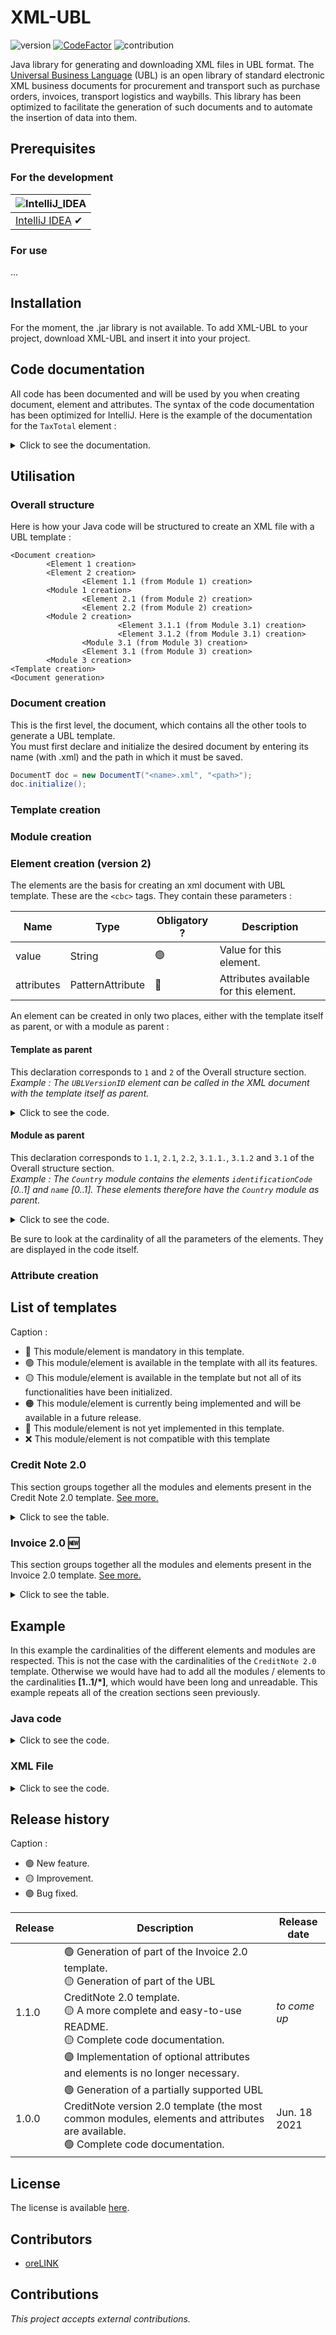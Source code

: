 # XML-UBL

![version](https://img.shields.io/badge/version-1.1.0-blue.svg)
[![CodeFactor](https://www.codefactor.io/repository/github/orelink/xml-ubl/badge?s=03295c42823b0c8be2bb295524bc2791b93da76d)](https://www.codefactor.io/repository/github/orelink/xml-ubl)
![contribution](https://img.shields.io/badge/contribution-yes-green.svg)

Java library for generating and downloading XML files in UBL format. The [Universal Business Language](https://en.wikipedia.org/wiki/Universal_Business_Language) (UBL) is an open library of standard electronic XML business documents for procurement and transport such as purchase orders, invoices, transport logistics and waybills. This library has been optimized to facilitate the generation of such documents and to automate the insertion of data into them.

## Prerequisites

### For the development

![IntelliJ_IDEA](https://user-images.githubusercontent.com/35436186/77335680-c769b580-6d26-11ea-87c2-344ef53d79c5.png) |
--- |
[IntelliJ IDEA](https://www.jetbrains.com/idea/) ✔ |

### For use

... 

## Installation

For the moment, the .jar library is not available. To add XML-UBL to your project, download XML-UBL and insert it into your project. 

## Code documentation

All code has been documented and will be used by you when creating document, element and attributes. The syntax of the code documentation has been optimized for IntelliJ. Here is the example of the documentation for the `TaxTotal` element :

<details>
        <summary>Click to see the documentation.</summary>

| Name | Description |
| ------- | ----------- |
| **Element "TaxTotal"** | Element name. |
| **An association to TaxTotal** | Element description. |
| **for build() + load()** | List of parameters required to generate this element, not to generate an object of this element. This is traditionally `documentLinked`, the document into which this element should be inserted, and `elementFather`, the element that will become the parent of this newly generated element. |
| **for build()** | List of parameters included in the generation of an object of this element. We indicate the expected type in square brackets, the name of the parameter, its cardinality, as well as a brief description of its usefulness. |

![image](https://user-images.githubusercontent.com/35436186/125311726-e9c87d80-e333-11eb-8077-4040f2215520.png)
        
</details>

## Utilisation

### Overall structure

Here is how your Java code will be structured to create an XML file with a UBL template :

```
<Document creation>
        <Element 1 creation>
        <Element 2 creation>    
                <Element 1.1 (from Module 1) creation>
        <Module 1 creation>   
                <Element 2.1 (from Module 2) creation>
                <Element 2.2 (from Module 2) creation>
        <Module 2 creation>
                        <Element 3.1.1 (from Module 3.1) creation>
                        <Element 3.1.2 (from Module 3.1) creation>
                <Module 3.1 (from Module 3) creation>
                <Element 3.1 (from Module 3) creation>
        <Module 3 creation>     
<Template creation>
<Document generation>           
```


### Document creation

This is the first level, the document, which contains all the other tools to generate a UBL template.<br>
You must first declare and initialize the desired document by entering its name (with .xml) and the path in which it must be saved.
```java
DocumentT doc = new DocumentT("<name>.xml", "<path>");
doc.initialize();
```

### Template creation



### Module creation



### Element creation (version 2)

The elements are the basis for creating an xml document with UBL template. These are the `<cbc>` tags. They contain these parameters :
        
| Name | Type | Obligatory ? | Description |
| ------- | ----------- | ------------ | ------- |
| value | String | 🟢 | Value for this element. |
| attributes | PatternAttribute | 🔴 | Attributes available for this element. |
        
An element can be created in only two places, either with the template itself as parent, or with a module as parent :
        
#### Template as parent
        
This declaration corresponds to <Element creation> `1` and `2` of the Overall structure section.<br>
*Example : The `UBLVersionID` element can be called in the XML document with the template itself as parent.*
        
<details>
        <summary>Click to see the code.</summary>
        
> with attributes
        
```java
UBLVersionID ublVersionID = new UBLVersionID.UBLVersionIDBuilder()
                .value(<String>)
                .attributes(new <PatternAttribute>)
                .build();
```  
        
> without attributes
    
```java
UBLVersionID ublVersionID = new UBLVersionID.UBLVersionIDBuilder()
                .value(<String>)
                .build();
```
        
</details>
        
#### Module as parent     
        
This declaration corresponds to <Element creation> `1.1`, `2.1`, `2.2`, `3.1.1.`, `3.1.2` and `3.1` of the Overall structure section.<br>
*Example : The `Country` module contains the elements `identificationCode` [0..1] and `name` [0..1]. These elements therefore have the `Country` module as parent.*
        
<details>
        <summary>Click to see the code.</summary>

> with attributes
        
```java
Country country = new Country.CountryBuilder()
                .identificationCode(new IdentificationCode.IdentificationCodeBuilder()
                        .value(<String>)
                        .attributes(new <PatternAttribute>)
                        .build())
                .name(new Name.NameBuilder()
                        .value(<String>)
                        .attributes(new <PatternAttribute>)
                        .build())
                .build();
```  
        
> without attributes
    
```java
Country country = new Country.CountryBuilder()
                .identificationCode(new IdentificationCode.IdentificationCodeBuilder()
                        .value(<String>)
                        .build())
                .name(new Name.NameBuilder()
                        .value(<String>)
                        .build())
                .build();
```
        
</details>

Be sure to look at the cardinality of all the parameters of the elements. They are displayed in the code itself.
        
### Attribute creation
        
        
        
## List of templates
        
Caption :
* 🔵 This module/element is mandatory in this template.
* 🟢 This module/element is available in the template with all its features.
* 🟡 This module/element is available in the template but not all of its functionalities have been initialized.
* 🟠 This module/element is currently being implemented and will be available in a future release.
* 🔴 This module/element is not yet implemented in this template.
* ❌ This module/element is not compatible with this template

### Credit Note 2.0

This section groups together all the modules and elements present in the Credit Note 2.0 template. [See more.](http://www.datypic.com/sc/ubl20/e-ns14_CreditNote.html)
        
<details>
        <summary>Click to see the table.</summary>
   
| Name | Condition | Cardinality | Type |
| ------- | ----------- | ------------ | ------------ |
| UBLExtensions | 🔴 | **[0..1]** | Module | 
| UBLVersionID | 🟢 | **[0..1]** | Element | 
| CustomizationID | 🟢 | **[0..1]** | Element |
| ProfileID | 🟢 | **[0..1]** | Element |
| ID 🔵 | 🟢 | **[1..1]** | Element |
| CopyIndicator | 🔴 | **[0..1]** | Element | 
| UUID | 🔴 | **[0..1]** | Element |
| IssueDate 🔵 | 🟢 | **[1..1]** | Element |
| IssueTime | 🔴 | **[0..1]** | Element | 
| TaxPointDate | 🔴 | **[0..1]** | Element |
| Note | 🔴 | **[0..1]** | Element | 
| DocumentCurrencyCode | 🟢 | **[0..1]** | Element |
| TaxCurrencyCode | 🔴 | **[0..1]** | Element |
| PricingCurrencyCode | 🔴 | **[0..1]** | Element | 
| PaymentCurrencyCode | 🔴 | **[0..1]** | Element |
| PaymentAlternativeCurrencyCode | 🔴 | **[0..1]** | Element | 
| AccountingCostCode | 🔴 | **[0..1]** | Element |
| AccountingCost | 🔴 | **[0..1]** | Element |
| LineCountNumeric | 🔴 | **[0..1]** | Element | 
| InvoicePeriod | 🔴 | **[0..*]** | Module |
| DiscrepancyResponse | 🔴 | **[0..*]** | Module |         
| OrderReference | 🟡 | **[0..1]** | Module | 
| BillingReference | 🟡 | **[0..*]** | Module |        
| DespatchDocumentReference | 🔴 | **[0..*]** | Module |
| ReceiptDocumentReference | 🔴 | **[0..*]** | Module | 
| ContractDocumentReference | 🔴 | **[0..*]** | Module |        
| AdditionalDocumentReference | 🟡 | **[0..*]** | Module |
| Signature  | 🔴 | **[0..*]** | Module |
| AccountingSupplierParty 🔵 | 🟡 | **[1..1]** | Module | 
| AccountingCustomerParty 🔵 | 🟡 | **[1..1]** | Module |    
| PayeeParty | 🔴 | **[0..1]** | Module |
| TaxRepresentativeParty | 🔴 | **[0..1]** | Module | 
| TaxExchangeRate | 🔴 | **[0..1]** | Module |  
| PricingExchangeRate | 🔴 | **[0..1]** | Module |
| PaymentExchangeRate | 🔴 | **[0..1]** | Module | 
| PaymentAlternativeExchangeRate | 🔴 | **[0..1]** | Module |  
| AllowanceCharge | 🔴 | **[0..*]** | Module |       
| TaxTotal | 🟡 | **[0..*]** | Module |
| LegalMonetaryTotal 🔵 | 🟡 | **[1..1]** | Module | 
| CreditNoteLine 🔵 | 🟡 | **[1..*]** | Module |
        
</details>
        
### Invoice 2.0 🆕

This section groups together all the modules and elements present in the Invoice 2.0 template. [See more.](http://www.datypic.com/sc/ubl20/e-ns19_Invoice.html)
        
<details>
        <summary>Click to see the table.</summary>
   
| Name | Condition | Cardinality | Type |
| ------- | ----------- | ------------ | ------------ |
| UBLExtensions | 🔴 | **[0..1]** | Module | 
| UBLVersionID | 🟢 | **[0..1]** | Element | 
| CustomizationID | 🟢 | **[0..1]** | Element |
| ProfileID | 🟢 | **[0..1]** | Element |
| ID 🔵 | 🟢 | **[1..1]** | Element |
| CopyIndicator | 🔴 | **[0..1]** | Element | 
| UUID | 🔴 | **[0..1]** | Element |
| IssueDate 🔵 | 🟢 | **[1..1]** | Element |
| IssueTime | 🔴 | **[0..1]** | Element |
| InvoiceTypeCode | 🟢 | **[0..1]** | Element |
| Note | 🔴 | **[0..*]** | Element | 
| TaxPointDate | 🔴 | **[0..1]** | Element | 
| DocumentCurrencyCode | 🟢 | **[0..1]** | Element |
| TaxCurrencyCode | 🔴 | **[0..1]** | Element |
| PricingCurrencyCode | 🔴 | **[0..1]** | Element |
| PaymentCurrencyCode | 🔴 | **[0..1]** | Element |
| PaymentAlternativeCurrencyCode | 🔴 | **[0..1]** | Element |
| AccountingCostCode | 🔴 | **[0..1]** | Element |
| AccountingCost | 🔴 | **[0..1]** | Element |
| LineCountNumeric | 🔴 | **[0..1]** | Element |
| InvoicePeriod | 🔴 | **[0..*]** | Module |
| OrderReference | 🟡 | **[0..1]** | Module |
| BillingReference | 🔴 | **[0..*]** | Module |        
| DespatchDocumentReference | 🔴 | **[0..*]** | Module |
| ReceiptDocumentReference | 🔴 | **[0..*]** | Module |
| OriginatorDocumentReference | 🔴 | **[0..*]** | Module |
| ContractDocumentReference | 🔴 | **[0..*]** | Module |
| AdditionalDocumentReference | 🟡 | **[0..*]** | Module |
| Signature | 🔴| **[0..*]** | Module |
| AccountingSupplierParty 🔵 | 🟡 | **[1..1]** | Module | 
| AccountingCustomerParty 🔵 | 🟡 | **[1..1]** | Module |
| PayeeParty | 🔴 | **[0..1]** | Module |
| BuyerCustomerParty | 🔴 | **[0..1]** | Module |
| SellerSupplierParty | 🔴 | **[0..1]** | Module |
| TaxRepresentativeParty | 🔴 | **[0..1]** | Module |
| Delivery | 🔴 | **[0..*]** | Module |
| DeliveryTerms | 🔴 | **[0..1]** | Module |
| PaymentMeans | 🟡 | **[0..*]** | Module |
| PaymentTerms | 🔴 | **[0..*]** | Module |
| PrepaidPayment | 🔴 | **[0..*]** | Module |
| AllowanceCharge | 🔴 | **[0..*]** | Module |
| TaxExchangeRate | 🔴 | **[0..1]** | Module |
| PricingExchangeRate | 🔴 | **[0..1]** | Module |
| PaymentExchangeRate | 🔴 | **[0..1]** | Module |
| PaymentAlternativeExchangeRate | 🔴 | **[0..1]** | Module |
| TaxTotal | 🟡 | **[0..*]** | Module |
| LegalMonetaryTotal 🔵 | 🟡 | **[1..1]** | Module | 
| InvoiceLine 🔵 | 🟡 | **[1..*]** | Module |
        
</details>

## Example
        
In this example the cardinalities of the different elements and modules are respected. This is not the case with the cardinalities of the `CreditNote 2.0` template. Otherwise we would have had to add all the modules / elements to the cardinalities **[1..1/*]**, which would have been long and unreadable. This example repeats all of the creation sections seen previously.
        
### Java code

<details>
        <summary>Click to see the code.</summary>

```java
//TEMPLATE DECLARATION
DocumentT docCreditNote20 = new DocumentT("CreditNote-2-0.xml", "");
        docCreditNote20.initialize();

//UBL VERSION ID
UBLVersionID ublVersionIDCreditNote20 = new UBLVersionID.UBLVersionIDBuilder()
        .value("2.0")
        .build();

//PROFILE ID
ProfileID profileIDCreditNote20 = new ProfileID.ProfileIDBuilder()
        .value("tan:www.bizbil.fr:profile:zbb09:bou1.0")
        .attributes(new PatternScheme.PatternSchemeBuilder()
                .schemeAgencyID("FRA/NASA RT/EDF")
                .schemeID("WAL 18052:2021")
                .schemeVersionID("1")
                .build())
        .build();

//ADDITIONAL DOCUMENT REFERENCE > ATTACHMENT > EMBEDDED DOCUMENT BINARY OBJECT
EmbeddedDocumentBinaryObject embeddedDocumentBinaryObjectCreditNote20 = new EmbeddedDocumentBinaryObject.EmbeddedDocumentBinaryObjectBuilder()
        .value("dsfdsfkjslkjsd...")
        .attributes(new PatternFile.PatternFileBuilder()
                .encodingCode("Base64")
                .filename("facture_avril.pdf")
                .mimeCode("application/pdf")
                .build())
        .build();

//ADDITIONAL DOCUMENT REFERENCE > ATTACHMENT
Attachment attachmentCreditNote20 = new Attachment.AttachmentBuilder()
        .embeddedDocumentBinaryObject(embeddedDocumentBinaryObjectCreditNote20)
        .build();

//ADDITIONAL DOCUMENT REFERENCE
List<AdditionalDocumentReference> additionalDocumentReferenceCreditNote20 = new ArrayList<>();
AdditionalDocumentReference additionalDocumentReferenceCreditNote201 = new AdditionalDocumentReference.AdditionalDocumentReferenceBuilder()
        .id(new ID.IDBuilder()
                .value("attachment-2")
                .build())
        .documentTypeCode(new DocumentTypeCode.DocumentTypeCodeBuilder()
                .value("attachment")
                .attributes(new PatternList.PatternListBuilder()
                        .listID("urn:tradeshift.com:api:1.0:documenttypecode")
                        .build())
                .build())
        .attachment(attachmentCreditNote20)
        .build();
additionalDocumentReferenceCreditNote20.add(additionalDocumentReferenceCreditNote201);

//TEMPLATE CREDIT NOTE 2.0
Element elementUBLCreditNote20 = new UBLCreditNote20.UBLCreditNote20Builder()
        .documentLinked(docCreditNote20.getDoc())
        .ublVersionID(ublVersionIDCreditNote20)
        .profileID(profileIDCreditNote20)
        .additionalDocumentReferenceList(additionalDocumentReferenceCreditNote20)
        .build()
        .load();

docCreditNote20.generate();
```
        
</details> 
        
### XML File

<details>
        <summary>Click to see the code.</summary>

```xml
<?xml version="1.0" encoding="UTF-8" standalone="no"?>
<CreditNote xmlns="urn:oasis:names:specification:ubl:schema:xsd:CreditNote-2"
            xmlns:cac="urn:oasis:names:specification:ubl:schema:xsd:CommonAggregateComponents-2"
            xmlns:cbc="urn:oasis:names:specification:ubl:schema:xsd:CommonBasicComponents-2">
    <cbc:UBLVersionID>2.0</cbc:UBLVersionID>
    <cbc:ProfileID schemeAgencyID="FRA/NASA RT/EDF" schemeID="WAL 18052:2021" schemeVersionID="1">
        tan:www.bizbil.fr:profile:zbb09:bou1.0
    </cbc:ProfileID>
    <cac:AdditionalDocumentReference>
        <cbc:ID>attachment-2</cbc:ID>
        <cbc:DocumentTypeCode listID="urn:tradeshift.com:api:1.0:documenttypecode">attachment</cbc:DocumentTypeCode>
        <cac:Attachment>
            <cbc:EmbeddedDocumentBinaryObject encodingCode="Base64" filename="facture_avril.pdf"
                                              mimeCode="application/pdf">dsfdsfkjslkjsd...
            </cbc:EmbeddedDocumentBinaryObject>
        </cac:Attachment>
    </cac:AdditionalDocumentReference>
</CreditNote>
```
        
</details>

## Release history
        
Caption :
* 🟢 New feature.
* 🟡 Improvement.
* 🟣 Bug fixed.

| Release | Description | Release date |
| ------- | ----------- | ------------ |
|  1.1.0  | 🟢 Generation of part of the Invoice 2.0 template.<br>🟡 Generation of part of the UBL CreditNote 2.0 template.<br>🟡 A more complete and easy-to-use README.<br>🟡 Complete code documentation.<br>🟣 Implementation of optional attributes and elements is no longer necessary. | *to come up* |
|  1.0.0  | 🟢 Generation of a partially supported UBL CreditNote version 2.0 template (the most common modules, elements and attributes are available.<br>🟢 Complete code documentation. | Jun. 18 2021 |
    
## License

The license is available [here](https://github.com/oreLINK/XML-UBL/blob/master/LICENSE.md).

## Contributors

* [oreLINK](https://github.com/oreLINK)

## Contributions

<!---*This project doesn't accept external contributions.*--->
*This project accepts external contributions.*
